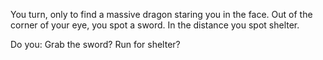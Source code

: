 You turn, only to find a massive dragon staring you in the face.
Out of the corner of your eye, you spot a sword. In the distance you spot shelter.

Do you:
	Grab the sword?
	Run for shelter?
